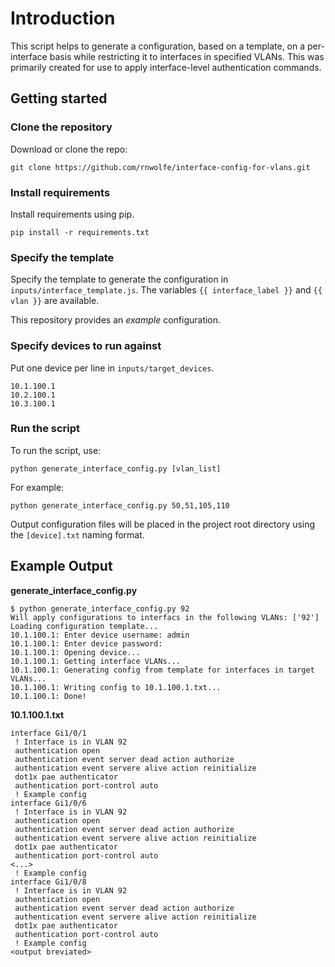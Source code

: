 # Introduction
This script helps to generate a configuration, based on a template, on a per-interface basis while restricting it to interfaces in specified VLANs. This was primarily created for use to apply interface-level authentication commands.

## Getting started
### Clone the repository
Download or clone the repo:
```
git clone https://github.com/rnwolfe/interface-config-for-vlans.git
```

### Install requirements
Install requirements using pip.
```
pip install -r requirements.txt
```

### Specify the template
Specify the template to generate the configuration in `inputs/interface_template.js`. The variables `{{ interface_label }}` and `{{ vlan }}` are available.

This repository provides an *example* configuration.

### Specify devices to run against
Put one device per line in `inputs/target_devices`.

```
10.1.100.1
10.2.100.1
10.3.100.1
```

### Run the script
To run the script, use:
```
python generate_interface_config.py [vlan_list]
```

For example:
```
python generate_interface_config.py 50,51,105,110
```

Output configuration files will be placed in the project root directory using the `[device].txt` naming format.

## Example Output
**generate_interface_config.py**
```
$ python generate_interface_config.py 92
Will apply configurations to interfacs in the following VLANs: ['92']
Loading configuration template...
10.1.100.1: Enter device username: admin
10.1.100.1: Enter device password:
10.1.100.1: Opening device...
10.1.100.1: Getting interface VLANs...
10.1.100.1: Generating config from template for interfaces in target VLANs...
10.1.100.1: Writing config to 10.1.100.1.txt...
10.1.100.1: Done!
```

**10.1.100.1.txt**
```
interface Gi1/0/1
 ! Interface is in VLAN 92
 authentication open
 authentication event server dead action authorize
 authentication event servere alive action reinitialize
 dot1x pae authenticator
 authentication port-control auto
 ! Example config
interface Gi1/0/6
 ! Interface is in VLAN 92
 authentication open
 authentication event server dead action authorize
 authentication event servere alive action reinitialize
 dot1x pae authenticator
 authentication port-control auto
<...>
 ! Example config
interface Gi1/0/8
 ! Interface is in VLAN 92
 authentication open
 authentication event server dead action authorize
 authentication event servere alive action reinitialize
 dot1x pae authenticator
 authentication port-control auto
 ! Example config
<output breviated>
 ```
